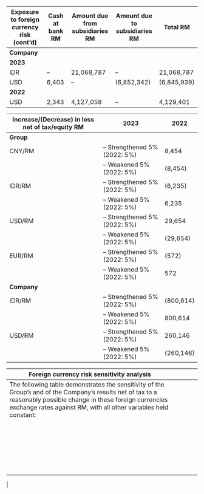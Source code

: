 | **Exposure to foreign currency risk (cont’d)** | **Cash at bank RM** | **Amount due from subsidiaries RM** | **Amount due to subsidiaries RM** | **Total RM** |
| --- | --- | --- | --- | --- |
| **Company** |  |  |  |  |
| **2023** |  |  |  |  |
| IDR | – | 21,068,787 | – | 21,068,787 |
| USD | 6,403 | – | (6,852,342) | (6,845,939) |
| **2022** |  |  |  |  |
| USD | 2,343 | 4,127,058 | – | 4,129,401 |

| Increase/(Decrease) in loss net of tax/equity RM | 2023 | 2022 |
| --- | --- | --- |
| **Group** |  |  |
| CNY/RM | – Strengthened 5% (2022: 5%) | 8,454 | 5,748 |
|  | – Weakened 5% (2022: 5%) | (8,454) | (5,748) |
| IDR/RM | – Strengthened 5% (2022: 5%) | (6,235) | (43,814) |
|  | – Weakened 5% (2022: 5%) | 6,235 | 43,814 |
| USD/RM | – Strengthened 5% (2022: 5%) | 29,654 | 37,157 |
|  | – Weakened 5% (2022: 5%) | (29,654) | (37,157) |
| EUR/RM | – Strengthened 5% (2022: 5%) | (572) | – |
|  | – Weakened 5% (2022: 5%) | 572 | – |
| **Company** |  |  |  |  |
| IDR/RM | – Strengthened 5% (2022: 5%) | (800,614) | – |
|  | – Weakened 5% (2022: 5%) | 800,614 | – |
| USD/RM | – Strengthened 5% (2022: 5%) | 260,146 | (156,917) |
|  | – Weakened 5% (2022: 5%) | (260,146) | 156,917 |

| **Foreign currency risk sensitivity analysis** |  |  |  |  |
| --- | --- | --- | --- | --- |
| The following table demonstrates the sensitivity of the Group’s and of the Company’s results net of tax to a reasonably possible change in these foreign currencies exchange rates against RM, with all other variables held constant: |  |  |  |  |
|  |  |  |  |  |
|  |  |  |  |  |
|  |  |  |  |  |
|  |  |  |  |  |
|  |  |  |  |  |
|  |  |  |  |  |
|  |  |  |  |  |
|  |  |  |  |  |
|  |  |  |  |  |
|  |  |  |  |  |
|  |  |  |  |  |
|  |  |  |  |  |
|  |  |  |  |  |
|  |  |  |  |  |
|  |  |  |  |  |
|  |  |  |  |  |
|  |  |  |  |  |
|  |  |  |  |  |
|  |  |  |  |  |
|  |  |  |  |  |
|  |  |  |  |  |
|  |  |  |  |  |
|  |  |  |  |  |
|  |  |  |  |  |
| 